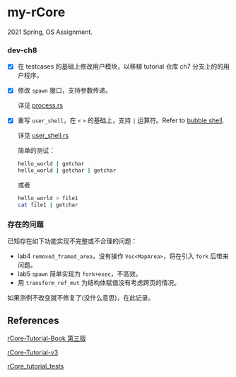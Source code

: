 # my-rCore

2021 Spring, OS Assignment.

### dev-ch8

- [x] 在 testcases 的基础上修改用户模块，以移植 tutorial 仓库 ch7 分支上的的用户程序。

- [x] 修改 `spawn` 接口，支持参数传递。

  详见 [process.rs](./os/src/syscall/process.rs)

- [x] 重写 `user_shell`，在 `<` `>` 的基础上，支持 `|` 运算符。Refer to [bubble shell](https://github.com/JoshMcguigan/bubble-shell).

  详见 [user_shell.rs](user/src/bin/user_shell.rs)

  简单的测试：

  ```bash
  hello_world | getchar
  hello_world | getchar | getchar
  ```

  或者

  ```bash
  hello_world > file1
  cat file1 | getchar
  ```

### 存在的问题

已知存在如下功能实现不完整或不合理的问题：

- lab4 `removed_framed_area`，没有操作 `Vec<MapArea>`，将在引入 `fork` 后带来问题。 
- lab5 `spawn` 简单实现为 `fork+exec`，不高效。
- 用 `transform_ref_mut` 为结构体赋值没有考虑跨页的情况。

如果测例不改变就不修复了(没什么意思)，在此记录。

## References

[rCore-Tutorial-Book 第三版](https://rcore-os.github.io/rCore-Tutorial-Book-v3/index.html)

[rCore-Tutorial-v3](https://github.com/rcore-os/rCore-Tutorial-v3)

[rCore_tutorial_tests](https://github.com/DeathWish5/rCore_tutorial_tests)
